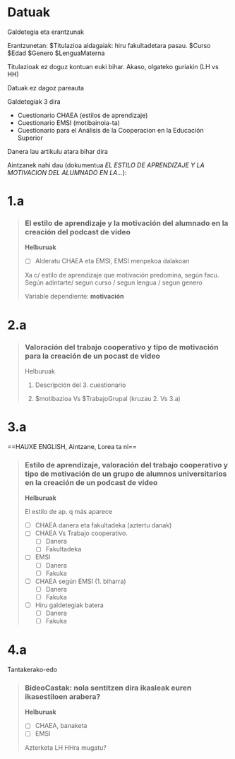 # Datuak

Galdetegia eta erantzunak

Erantzunetan:
  $Titulazioa aldagaiak: hiru fakultadetara pasau.
  $Curso
  $Edad
  $Genero
  $LenguaMaterna

  Titulazioak ez doguz kontuan euki bihar. Akaso, olgateko guriakin (LH vs HH)

  Datuak ez dagoz pareauta

  Galdetegiak 3 dira

* Cuestionario CHAEA (estilos de aprendizaje)
* Cuestionario EMSI (motibainoia-ta)
* Cuestionario para el Análisis de la Cooperacion en la Educación Superior

Danera lau artikulu atara bihar dira

Aintzanek nahi dau (dokumentua *EL ESTILO DE APRENDIZAJE Y LA MOTIVACION DEL ALUMNADO EN LA...*):

# 1.a

> ### El estilo de aprendizaje y la motivación del alumnado en la creación del podcast de video
>
> **Helburuak**
>
> - [ ] Alderatu CHAEA eta EMSI, EMSI menpekoa dalakoan
>
> Xa c/ estilo de aprendizaje que motivación predomina, según facu. Según adintarte/ segun curso / segun lengua / segun genero
>
> Variable dependiente: **motivación**

# 2.a

> ### Valoración del trabajo cooperativo y tipo de motivación para la creación de un pocast de video
>
> Helburuak
>
> 1. Descripción del 3. cuestionario
>
> 2. $motibazioa Vs $TrabajoGrupal (kruzau 2. Vs 3.a)
>
>    

# 3.a

==HAUXE ENGLISH, Aintzane, Lorea ta ni==

> ### Estilo de aprendizaje, valoración del trabajo cooperativo y tipo de motivación de un grupo de alumnos universitarios en la creación de un podcast de video
>
> **Helburuak**
>
> El estilo de ap. q más aparece
>
> - [ ] CHAEA danera eta fakultadeka (aztertu danak)
> - [ ] CHAEA Vs Trabajo cooperativo.
>   - [ ] Danera
>   - [ ] Fakultadeka
> - [ ] EMSI
>   - [ ] Danera
>   - [ ] Fakuka
> - [ ] CHAEA según EMSI (1. biharra)
>   - [ ] Danera
>   - [ ] Fakuka
> - [ ] Hiru galdetegiak batera
>   - [ ] Danera
>   - [ ] Fakuka

# 4.a

Tantakerako-edo

> ### BideoCastak: nola sentitzen dira ikasleak euren ikasestiloen arabera?
>
> **Helburuak**
>
> - [ ] CHAEA, banaketa
> - [ ] EMSI
>
> Azterketa LH HHra mugatu?
> 






